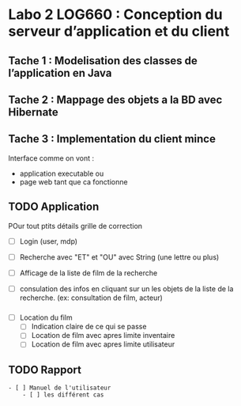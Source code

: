 # Labo 2 LOG660 : Conception du serveur d’application et du client


## Tache 1 : Modelisation des classes de l’application en Java


## Tache 2 : Mappage des objets a la BD avec Hibernate



## Tache 3 : Implementation du client mince

Interface comme on vont :
- application executable
ou
- page web
 tant que ca fonctionne


## TODO Application

POur tout ptits détails grille de correction

- [ ] Login (user, mdp)

- [ ] Recherche avec "ET" et "OU" avec String (une lettre ou plus)

- [ ] Afficage de la liste de film de la recherche

- [ ] consulation des infos en cliquant sur un les objets de la liste de la recherche. (ex: consultation de film, acteur)

#####

- [ ] Location du film
    - [ ] Indication claire de ce qui se passe
    - [ ] Location de film avec apres limite inventaire
    - [ ] Location de film avec apres limite utilisateur
    
## TODO Rapport

    - [ ] Manuel de l'utilisateur
        - [ ] les différent cas

    